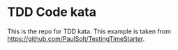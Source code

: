 # TDD Code kata
This is the repo for TDD kata. This example is taken from https://github.com/PaulSolt/TestingTimeStarter. 
